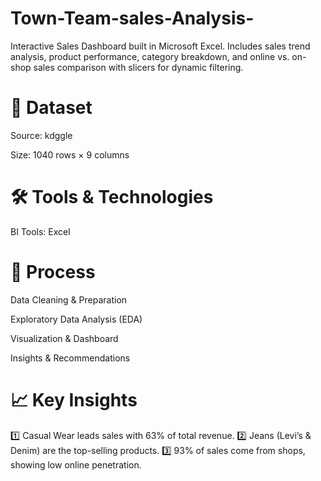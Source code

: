 # Town-Team-sales-Analysis-
Interactive Sales Dashboard built in Microsoft Excel. Includes sales trend analysis, product performance, category breakdown, and online vs. on-shop sales comparison with slicers for dynamic filtering.
# 📂 Dataset

Source: kdggle

Size: 1040 rows × 9 columns

# 🛠️ Tools & Technologies

BI Tools: Excel 

# 🔄 Process

Data Cleaning & Preparation

Exploratory Data Analysis (EDA)

Visualization & Dashboard

Insights & Recommendations

# 📈 Key Insights

1️⃣ Casual Wear leads sales with 63% of total revenue.
2️⃣ Jeans (Levi’s & Denim) are the top-selling products.
3️⃣ 93% of sales come from shops, showing low online penetration.
